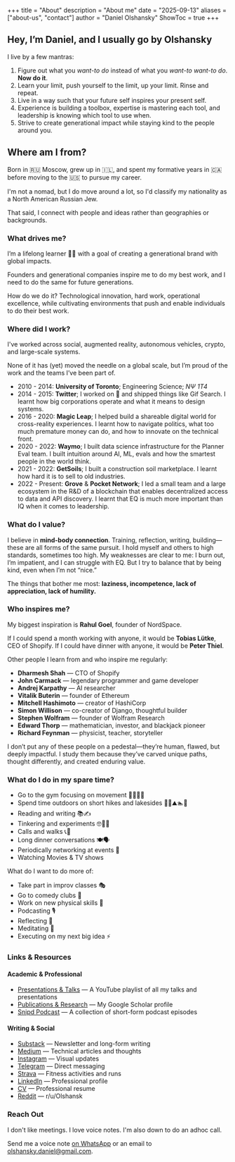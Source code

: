 +++
title = "About"
description = "About me"
date = "2025-09-13"
aliases = ["about-us", "contact"]
author = "Daniel Olshansky"
ShowToc = true
+++

## Hey, I’m Daniel, and I usually go by Olshansky

I live by a few mantras:

1. Figure out what you _want-to do_ instead of what you _want-to want-to do_. **Now do it**.
2. Learn your limit, push yourself to the limit, up your limit. Rinse and repeat.
3. Live in a way such that your future self inspires your present self.
4. Experience is building a toolbox, expertise is mastering each tool, and leadership is knowing which tool to use when.
5. Strive to create generational impact while staying kind to the people around you.

## Where am I from?

Born in 🇷🇺 Moscow, grew up in 🇮🇱, and spent my formative years in 🇨🇦 before moving to the 🇺🇸 to pursue my career.

I'm not a nomad, but I do move around a lot, so I'd classify my nationality as a North American Russian Jew.

That said, I connect with people and ideas rather than geographies or backgrounds.

### What drives me?

I’m a lifelong learner 🧑‍🎓 with a goal of creating a generational brand with global impacts.

Founders and generational companies inspire me to do my best work, and I need to do the same for future generations.

How do we do it? Technological innovation, hard work, operational excellence, while cultivating environments that push and enable individuals to do their best work.

### Where did I work?

I've worked across social, augmented reality, autonomous vehicles, crypto, and large-scale systems.

None of it has (yet) moved the needle on a global scale, but I’m proud of the work and the teams I’ve been part of.

- 2010 - 2014: **University of Toronto**; Engineering Science; _NΨ 1T4_
- 2014 - 2015: **Twitter**; I worked on 📱 and shipped things like Gif Search. I learnt how big corporations operate and what it means to design systems.
- 2016 - 2020: **Magic Leap**; I helped build a shareable digital world for cross-reality experiences. I learnt how to navigate politics, what too much premature money can do, and how to innovate on the technical front.
- 2020 - 2022: **Waymo**; I built data science infrastructure for the Planner Eval team. I built intuition around AI, ML, evals and how the smartest people in the world think.
- 2021 - 2022: **GetSoils**; I built a construction soil marketplace. I learnt how hard it is to sell to old industries.
- 2022 - Present: **Grove** & **Pocket Network**; I led a small team and a large ecosystem in the R&D of a blockchain that enables decentralized access to data and API discovery. I learnt that EQ is much more important than IQ when it comes to leadership.

### What do I value?

I believe in **mind-body connection**. Training, reflection, writing, building—these are all forms of the same pursuit. I hold myself and others to high standards, sometimes too high. My weaknesses are clear to me: I burn out, I’m impatient, and I can struggle with EQ. But I try to balance that by being kind, even when I’m not “nice.”

The things that bother me most: **laziness, incompetence, lack of appreciation, lack of humility.**

### Who inspires me?

My biggest inspiration is **Rahul Goel**, founder of NordSpace.

If I could spend a month working with anyone, it would be **Tobias Lütke**, CEO of Shopify.
If I could have dinner with anyone, it would be **Peter Thiel**.

Other people I learn from and who inspire me regularly:

- **Dharmesh Shah** — CTO of Shopify
- **John Carmack** — legendary programmer and game developer
- **Andrej Karpathy** — AI researcher
- **Vitalik Buterin** — founder of Ethereum
- **Mitchell Hashimoto** — creator of HashiCorp
- **Simon Willison** — co-creator of Django, thoughtful builder
- **Stephen Wolfram** — founder of Wolfram Research
- **Edward Thorp** — mathematician, investor, and blackjack pioneer
- **Richard Feynman** — physicist, teacher, storyteller

I don’t put any of these people on a pedestal—they’re human, flawed, but deeply impactful.
I study them because they’ve carved unique paths, thought differently, and created enduring value.

### What do I do in my spare time?

- Go to the gym focusing on movement 🏋🏽🤸💪
- Spend time outdoors on short hikes and lakesides 🥾🌲⛰🏊🌊
- Reading and writing 📚✍️
- Tinkering and experiments 🤓👨‍💻
- Calls and walks 📞🚶
- Long dinner conversations 🍽🗣
- Periodically networking at events 🤝
- Watching Movies & TV shows

What do I want to do more of:

- Take part in improv classes 🎭
- Go to comedy clubs 🎤
- Work on new physical skills 🤹
- Podcasting 🎙
- Reflecting 📝
- Meditating 🧘
- Executing on my next big idea ⚡

### Links & Resources

#### Academic & Professional

- [Presentations & Talks](https://www.youtube.com/playlist?list=PLeHvNSh0enXSflgNf-YC6jW6K3Fh4cS5E) — A YouTube playlist of all my talks and presentations
- [Publications & Research](https://scholar.google.com/citations?user=pkPj80UAAAAJ&hl=en&oi=sra) — My Google Scholar profile
- [Snipd Podcast](https://olshansky.notion.site/768504560fd54cdaa7e24b6c3f31a21e) — A collection of short-form podcast episodes

#### Writing & Social

- [Substack](https://olshansky.substack.com) — Newsletter and long-form writing
- [Medium](https://olshansky.medium.com) — Technical articles and thoughts
- [Instagram](https://instagram.com/olshansk) — Visual updates
- [Telegram](https://t.me/dolshansky) — Direct messaging
- [Strava](https://www.strava.com/athletes/65389405) — Fitness activities and runs
- [LinkedIn](https://www.linkedin.com/in/dolshansky/) — Professional profile
- [CV](/pdfs/resume.pdf) — Professional resume
- [Reddit](https://www.reddit.com/user/Olshansk/) — r/u/Olshansk

### Reach Out

I don't like meetings. I love voice notes. I'm also down to do an adhoc call.

Send me a voice note [on WhatsApp](https://wa.me/4157355911) or an email to [olshansky.daniel@gmail.com](mailto:olshansky.daniel@gmail.com).
